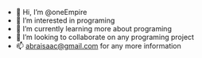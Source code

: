 - 👋 Hi, I’m @oneEmpire
- 👀 I’m interested in programing
- 🌱 I’m currently learning more about programing
- 💞️ I’m looking to collaborate on any programing project
- 📫 abraisaac@gmail.com for any more information

<!---
oneEmpire/oneEmpire is a ✨ special ✨ repository because its `README.md` (this file) appears on your GitHub profile.
You can click the Preview link to take a look at your changes.
--->
